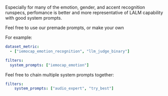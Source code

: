 Especially for many of the emotion, gender, and accent recognition runspecs, perfomance is better and more representative of LALM capability with good system prompts.

Feel free to use our premade prompts, or make your own

For example:

```yaml
dataset_metric: 
  - ["iemocap_emotion_recognition", "llm_judge_binary"]

filters:
  system_prompts: ["iemocap_emotion"] 
```

Feel free to chain multiple system prompts together:

```yaml
filters:
    system_prompts: ["audio_expert", "try_best"]
```